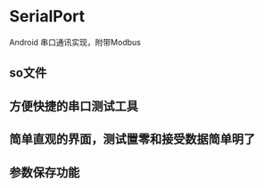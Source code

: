 # SerialPort
 Android 串口通讯实现，附带Modbus
 
 ## so文件
 ## 方便快捷的串口测试工具
 ## 简单直观的界面，测试置零和接受数据简单明了
 ## 参数保存功能
 
